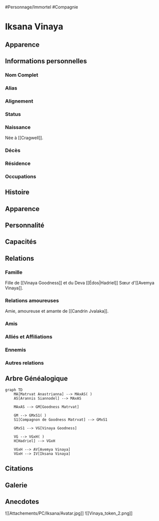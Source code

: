 #Personnage/Immortel
#Compagnie

# Iksana Vinaya

## Apparence

## Informations personnelles
### Nom Complet
### Alias
### Alignement
### Status
### Naissance
Née à [[Cragwell]].
### Décès
### Résidence
### Occupations

## Histoire

## Apparence

## Personnalité

## Capacités

## Relations
### Famille
Fille de [[Vinaya Goodness]] et du Deva [[Édos|Hadriel]]
Sœur d'[[Avemya Vinaya]].
### Relations amoureuses
Amie, amoureuse et amante de [[Candrin Jvalaka]].
### Amis
### Alliés et Affiliations
### Ennemis
### Autres relations

## Arbre Généalogique
```mermaid
graph TD
    MA[Matrvat Anastrianna] --> MAxAS( )
    AS[Arannis Siannodel] --> MAxAS

    MAxAS --> GM[Goodness Matrvat]

	GM --> GMxS1( )
    S1[Compagnon de Goodness Matrvat] --> GMxS1
    
    GMxS1 --> VG[Vinaya Goodness]

	VG --> VGxH( )
    H[Hadriel] --> VGxH

	VGxH --> AV[Avemya Vinaya]
	VGxH --> IV[Iksana Vinaya]
```

## Citations

## Galerie

## Anecdotes

![[Attachements/PC/Iksana/Avatar.jpg]]
![[Vinaya_token_2.png]]